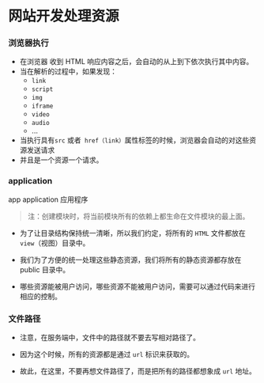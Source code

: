 # 网站开发处理资源

### 浏览器执行

- 在浏览器 收到 HTML 响应内容之后，会自动的从上到下依次执行其中内容。
- 当在解析的过程中，如果发现：
     + `link`
     + `script`
     + `img`
     + `iframe`
     + `video`
     + `audio`
     + ...
- 当执行具有`src` 或者` href（link）`属性标签的时候，浏览器会自动的对这些资源发送请求
- 并且是一个资源一个请求。



### application
app  application  应用程序

> 注：创建模块时，将当前模块所有的依赖上都生命在文件模块的最上面。

- 为了让目录结构保持统一清晰，所以我们约定，将所有的 `HTML` 文件都放在 `view`（视图）目录中。

- 我们为了方便的统一处理这些静态资源，我们将所有的静态资源都存放在 public 目录中。

- 哪些资源能被用户访问，哪些资源不能被用户访问，需要可以通过代码来进行相应的控制。



### 文件路径

- 注意，在服务端中，文件中的路径就不要去写相对路径了。

- 因为这个时候，所有的资源都是通过 `url` 标识来获取的。

- 故此，在这里，不要再想文件路径了，而是把所有的路径都想象成  `url` 地址。


